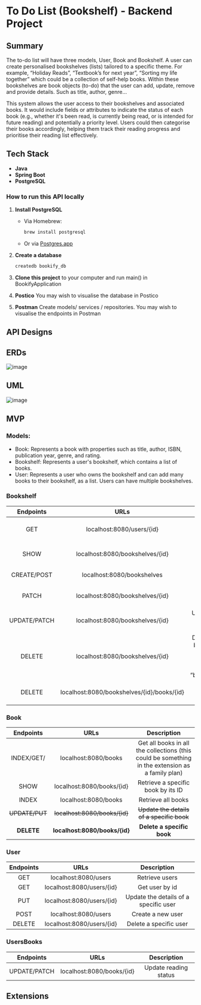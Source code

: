 # To Do List (Bookshelf) - Backend Project

## Summary
The to-do list will have three models, User, Book and Bookshelf. A user can create personalised bookshelves (lists) tailored to a specific theme. For example,  “Holiday Reads”, “Textbook’s for next year”, “Sorting my life together” which could be a collection of self-help books. Within these bookshelves are book objects (to-do) that the user can add, update, remove and provide details. Such as title, author, genre…

This system allows the user access to their bookshelves and associated books. It would include fields or attributes to indicate the status of each book (e.g., whether it's been read, is currently being read, or is intended for future reading) and potentially a priority level. Users could then categorise their books accordingly, helping them track their reading progress and prioritise their reading list effectively.

## Tech Stack

- **Java**
- **Spring Boot**
- **PostgreSQL**

### How to run this API locally

1. **Install PostgreSQL**
   - Via Homebrew:
     ```sh
     brew install postgresql
     ```
   - Or via [Postgres.app](https://postgresapp.com)
  
2. **Create a database**
   ```sh
   createdb bookify_db

3. **Clone this project**
   to your computer and run main() in BookifyApplication

4. **Postico**
   You may wish to visualise the database in Postico

5. **Postman**
   Create models/ services / repositories.
   You may wish to visualise the endpoints in Postman


## API Designs

## ERDs
![image](https://github.com/ornerykiwi/Bookify/assets/111086837/f6afba0d-52b6-4d69-a14d-8fa227ff3706)



## UML
![image](https://github.com/ornerykiwi/Bookify/assets/111086837/cd0486f8-c0fb-4c59-8efc-7a3b82102477)

  
## MVP

### Models:
- Book: Represents a book with properties such as title, author, ISBN, publication year, genre, and rating.
- Bookshelf: Represents a user's bookshelf, which contains a list of books.
- User: Represents a user who owns the bookshelf and can add many books to their bookshelf, as a list. Users can have multiple bookshelves.

### Bookshelf

| Endpoints        | URLs           | Description  |
| :-------------: |:-------------:| :-----:|
| GET      | localhost:8080/users/{id}| Retrieve user’s associated bookshelves |
| SHOW   | localhost:8080/bookshelves/{id} |  Retrieve a specific bookshelf |
| CREATE/POST | localhost:8080/bookshelves| Create a new bookshelf |
|PATCH | localhost:8080/bookshelves/{id} | Add book to existing bookshelf|
| UPDATE/PATCH | localhost:8080/bookshelves/{id} | Update the name of a specific bookshelf |
|DELETE |localhost:8080/bookshelves/{id}|Delete bookshelf by bookshelf_id (this will be mapped by the value = “bookshelves_id”)|
|DELETE |localhost:8080/bookshelves/{id}/books/{id}|Delete specific book from a bookshelf|

### Book

| Endpoints        | URLs           | Description  |
| :-------------: |:-------------:| :-----:|
| INDEX/GET/ | localhost:8080/books | Get all books in all the collections (this could be something in the extension as a family plan) |
| SHOW | localhost:8080/books/{id} | Retrieve a specific book by its ID |
| INDEX | localhost:8080/books | Retrieve all books |
| ~~UPDATE/PUT~~ | ~~localhost:8080/books/{id}~~ | ~~Update the details of a specific book~~ |
|**DELETE**|**localhost:8080/books/{id}**| **Delete a specific book** |


### User

| Endpoints        | URLs           | Description  |
| :-------------: |:-------------:| :-----:|
| GET | localhost:8080/users | Retrieve users|
| GET| localhost:8080/users/{id}| Get user by id |
|PUT | localhost:8080/users/{id} | Update the details of a specific user|
|POST|localhost:8080/users | Create a new user |
|DELETE|localhost:8080/users/{id}| Delete a specific user |

### UsersBooks
| Endpoints        | URLs           | Description  |
| :-------------: |:-------------:| :-----:|
| UPDATE/PATCH | localhost:8080/books/{id} | Update reading status |

## Extensions
